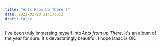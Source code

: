 ```yaml
---
title: "Ants From Up There 2"
date: 2022-02-20T21:17:01Z
draft: false
---
```


I've been truly immersing myself into *Ants from up There*. It's an album of the year for sure. It's devastatingly beautiful. I hope Isaac is OK.
